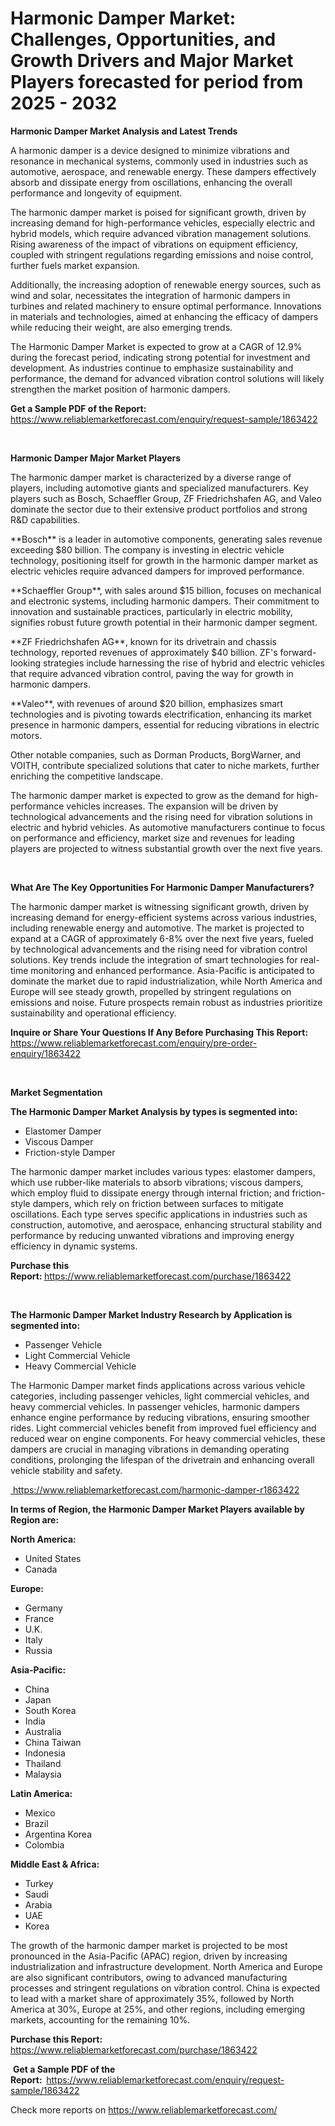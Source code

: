 <p><h1>Harmonic Damper Market: Challenges, Opportunities, and Growth Drivers and Major Market Players forecasted for period from 2025 - 2032</h1></p><p><strong>Harmonic Damper Market Analysis and Latest Trends</strong></p>
<p><p>A harmonic damper is a device designed to minimize vibrations and resonance in mechanical systems, commonly used in industries such as automotive, aerospace, and renewable energy. These dampers effectively absorb and dissipate energy from oscillations, enhancing the overall performance and longevity of equipment.</p><p>The harmonic damper market is poised for significant growth, driven by increasing demand for high-performance vehicles, especially electric and hybrid models, which require advanced vibration management solutions. Rising awareness of the impact of vibrations on equipment efficiency, coupled with stringent regulations regarding emissions and noise control, further fuels market expansion. </p><p>Additionally, the increasing adoption of renewable energy sources, such as wind and solar, necessitates the integration of harmonic dampers in turbines and related machinery to ensure optimal performance. Innovations in materials and technologies, aimed at enhancing the efficacy of dampers while reducing their weight, are also emerging trends.</p><p>The Harmonic Damper Market is expected to grow at a CAGR of 12.9% during the forecast period, indicating strong potential for investment and development. As industries continue to emphasize sustainability and performance, the demand for advanced vibration control solutions will likely strengthen the market position of harmonic dampers.</p></p>
<p><strong>Get a Sample PDF of the Report:&nbsp;</strong> <a href="https://www.reliablemarketforecast.com/enquiry/request-sample/1863422?utm_campaign=3511&utm_medium=2&utm_source=Github&utm_content=ia&utm_term=31032025&utm_id=harmonic-damper">https://www.reliablemarketforecast.com/enquiry/request-sample/1863422</a></p>
<p>&nbsp;</p>
<p><strong>Harmonic Damper Major Market Players</strong></p>
<p><p>The harmonic damper market is characterized by a diverse range of players, including automotive giants and specialized manufacturers. Key players such as Bosch, Schaeffler Group, ZF Friedrichshafen AG, and Valeo dominate the sector due to their extensive product portfolios and strong R&D capabilities.</p><p>**Bosch** is a leader in automotive components, generating sales revenue exceeding $80 billion. The company is investing in electric vehicle technology, positioning itself for growth in the harmonic damper market as electric vehicles require advanced dampers for improved performance.</p><p>**Schaeffler Group**, with sales around $15 billion, focuses on mechanical and electronic systems, including harmonic dampers. Their commitment to innovation and sustainable practices, particularly in electric mobility, signifies robust future growth potential in their harmonic damper segment.</p><p>**ZF Friedrichshafen AG**, known for its drivetrain and chassis technology, reported revenues of approximately $40 billion. ZF's forward-looking strategies include harnessing the rise of hybrid and electric vehicles that require advanced vibration control, paving the way for growth in harmonic dampers.</p><p>**Valeo**, with revenues of around $20 billion, emphasizes smart technologies and is pivoting towards electrification, enhancing its market presence in harmonic dampers, essential for reducing vibrations in electric motors.</p><p>Other notable companies, such as Dorman Products, BorgWarner, and VOITH, contribute specialized solutions that cater to niche markets, further enriching the competitive landscape.</p><p>The harmonic damper market is expected to grow as the demand for high-performance vehicles increases. The expansion will be driven by technological advancements and the rising need for vibration solutions in electric and hybrid vehicles. As automotive manufacturers continue to focus on performance and efficiency, market size and revenues for leading players are projected to witness substantial growth over the next five years.</p></p>
<p>&nbsp;</p>
<p><strong>What Are The Key Opportunities For Harmonic Damper Manufacturers?</strong></p>
<p><p>The harmonic damper market is witnessing significant growth, driven by increasing demand for energy-efficient systems across various industries, including renewable energy and automotive. The market is projected to expand at a CAGR of approximately 6-8% over the next five years, fueled by technological advancements and the rising need for vibration control solutions. Key trends include the integration of smart technologies for real-time monitoring and enhanced performance. Asia-Pacific is anticipated to dominate the market due to rapid industrialization, while North America and Europe will see steady growth, propelled by stringent regulations on emissions and noise. Future prospects remain robust as industries prioritize sustainability and operational efficiency.</p></p>
<p><strong>Inquire or Share Your Questions If Any Before Purchasing This Report:</strong> <a href="https://www.reliablemarketforecast.com/enquiry/pre-order-enquiry/1863422?utm_campaign=3511&utm_medium=2&utm_source=Github&utm_content=ia&utm_term=31032025&utm_id=harmonic-damper">https://www.reliablemarketforecast.com/enquiry/pre-order-enquiry/1863422</a></p>
<p>&nbsp;</p>
<p><strong>Market Segmentation</strong></p>
<p><strong>The Harmonic Damper Market Analysis by types is segmented into:</strong></p>
<p><ul><li>Elastomer Damper</li><li>Viscous Damper</li><li>Friction-style Damper</li></ul></p>
<p><p>The harmonic damper market includes various types: elastomer dampers, which use rubber-like materials to absorb vibrations; viscous dampers, which employ fluid to dissipate energy through internal friction; and friction-style dampers, which rely on friction between surfaces to mitigate oscillations. Each type serves specific applications in industries such as construction, automotive, and aerospace, enhancing structural stability and performance by reducing unwanted vibrations and improving energy efficiency in dynamic systems.</p></p>
<p><strong>Purchase this Report:&nbsp;</strong><a href="https://www.reliablemarketforecast.com/purchase/1863422?utm_campaign=3511&utm_medium=2&utm_source=Github&utm_content=ia&utm_term=31032025&utm_id=harmonic-damper">https://www.reliablemarketforecast.com/purchase/1863422</a></p>
<p>&nbsp;</p>
<p><strong>The Harmonic Damper Market Industry Research by Application is segmented into:</strong></p>
<p><ul><li>Passenger Vehicle</li><li>Light Commercial Vehicle</li><li>Heavy Commercial Vehicle</li></ul></p>
<p><p>The Harmonic Damper market finds applications across various vehicle categories, including passenger vehicles, light commercial vehicles, and heavy commercial vehicles. In passenger vehicles, harmonic dampers enhance engine performance by reducing vibrations, ensuring smoother rides. Light commercial vehicles benefit from improved fuel efficiency and reduced wear on engine components. For heavy commercial vehicles, these dampers are crucial in managing vibrations in demanding operating conditions, prolonging the lifespan of the drivetrain and enhancing overall vehicle stability and safety.</p></p>
<p><a href="https://www.reliablemarketforecast.com/harmonic-damper-r1863422?utm_campaign=3511&utm_medium=2&utm_source=Github&utm_content=ia&utm_term=31032025&utm_id=harmonic-damper">&nbsp;https://www.reliablemarketforecast.com/harmonic-damper-r1863422</a></p>
<p><strong>In terms of Region, the Harmonic Damper Market Players available by Region are:</strong></p>
<p>
    <p> <strong> North America: </strong>
        <ul>
            <li>United States</li>
            <li>Canada</li>
        </ul>
        </p> 
    <p> <strong> Europe: </strong>
        <ul>
            <li>Germany</li>
            <li>France</li>
            <li>U.K.</li>
            <li>Italy</li>
            <li>Russia</li>
        </ul>
        </p> 
    <p> <strong> Asia-Pacific: </strong>
        <ul>
            <li>China</li>
            <li>Japan</li>
            <li>South Korea</li>
            <li>India</li>
            <li>Australia</li>
            <li>China Taiwan</li>
            <li>Indonesia</li>
            <li>Thailand</li>
            <li>Malaysia</li>
        </ul>
        </p> 
    <p> <strong> Latin America: </strong>
        <ul>
            <li>Mexico</li>
            <li>Brazil</li>
            <li>Argentina Korea</li>
            <li>Colombia</li>
        </ul>
        </p> 
    <p> <strong> Middle East & Africa: </strong>
        <ul>
            <li>Turkey</li>
            <li>Saudi</li>
            <li>Arabia</li>
            <li>UAE</li>
            <li>Korea</li>
        </ul>
    </p>
    </p>
<p><p>The growth of the harmonic damper market is projected to be most pronounced in the Asia-Pacific (APAC) region, driven by increasing industrialization and infrastructure development. North America and Europe are also significant contributors, owing to advanced manufacturing processes and stringent regulations on vibration control. China is expected to lead with a market share of approximately 35%, followed by North America at 30%, Europe at 25%, and other regions, including emerging markets, accounting for the remaining 10%.</p></p>
<p><strong>Purchase this Report: </strong><a href="https://www.reliablemarketforecast.com/purchase/1863422?utm_campaign=3511&utm_medium=2&utm_source=Github&utm_content=ia&utm_term=31032025&utm_id=harmonic-damper">https://www.reliablemarketforecast.com/purchase/1863422</a></p>
<p>&nbsp;<strong>Get a Sample PDF of the Report:&nbsp;&nbsp;</strong><a href="https://www.reliablemarketforecast.com/enquiry/request-sample/1863422?utm_campaign=3511&utm_medium=2&utm_source=Github&utm_content=ia&utm_term=31032025&utm_id=harmonic-damper">https://www.reliablemarketforecast.com/enquiry/request-sample/1863422</a></p>
<p><strong></strong></p>
<p>Check more reports on <a href="https://www.reliablemarketforecast.com/?utm_campaign=3511&utm_medium=2&utm_source=Github&utm_content=ia&utm_term=31032025&utm_id=harmonic-damper">https://www.reliablemarketforecast.com/</a></p>
